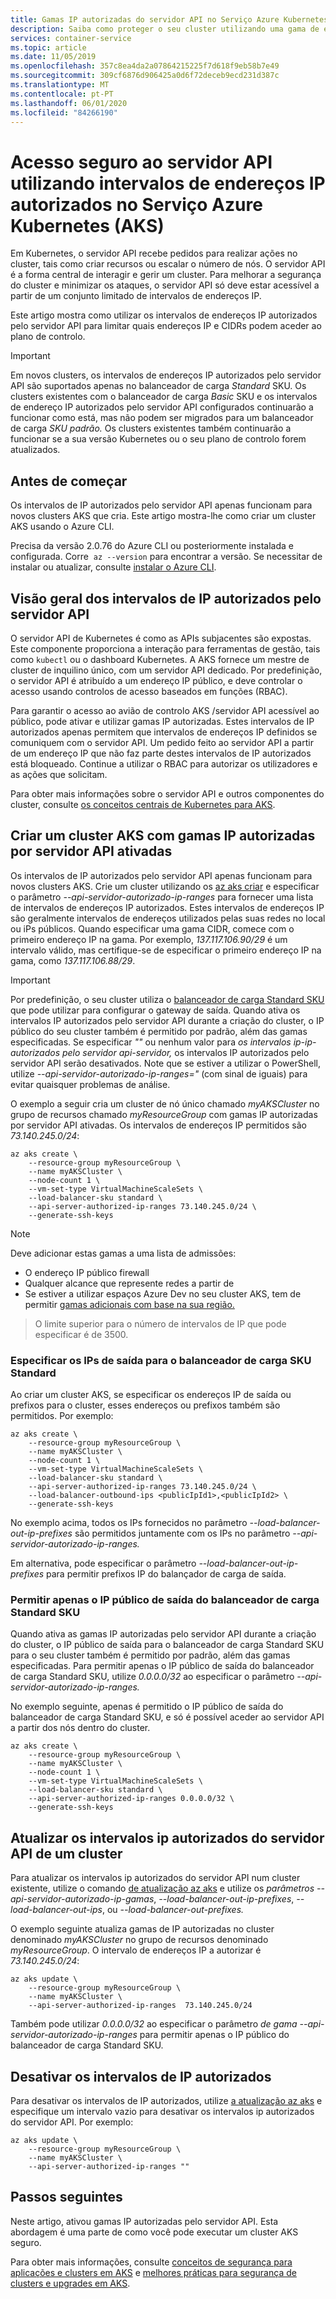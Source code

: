 ```yaml
---
title: Gamas IP autorizadas do servidor API no Serviço Azure Kubernetes (AKS)
description: Saiba como proteger o seu cluster utilizando uma gama de endereços IP para acesso ao servidor API no Serviço Azure Kubernetes (AKS)
services: container-service
ms.topic: article
ms.date: 11/05/2019
ms.openlocfilehash: 357c8ea4da2a07864215225f7d618f9eb58b7e49
ms.sourcegitcommit: 309cf6876d906425a0d6f72deceb9ecd231d387c
ms.translationtype: MT
ms.contentlocale: pt-PT
ms.lasthandoff: 06/01/2020
ms.locfileid: "84266190"
---
```

# <a name="secure-access-to-the-api-server-using-authorized-ip-address-ranges-in-azure-kubernetes-service-aks"></a>Acesso seguro ao servidor API utilizando intervalos de endereços IP autorizados no Serviço Azure Kubernetes (AKS)

Em Kubernetes, o servidor API recebe pedidos para realizar ações no cluster, tais como criar recursos ou escalar o número de nós. O servidor API é a forma central de interagir e gerir um cluster. Para melhorar a segurança do cluster e minimizar os ataques, o servidor API só deve estar acessível a partir de um conjunto limitado de intervalos de endereços IP.

Este artigo mostra como utilizar os intervalos de endereços IP autorizados pelo servidor API para limitar quais endereços IP e CIDRs podem aceder ao plano de controlo.

> [!IMPORTANT]
> Em novos clusters, os intervalos de endereços IP autorizados pelo servidor API são suportados apenas no balanceador de carga *Standard* SKU. Os clusters existentes com o balanceador de carga *Basic* SKU e os intervalos de endereço IP autorizados pelo servidor API configurados continuarão a funcionar como está, mas não podem ser migrados para um balanceador de carga *SKU padrão.* Os clusters existentes também continuarão a funcionar se a sua versão Kubernetes ou o seu plano de controlo forem atualizados.

## <a name="before-you-begin"></a>Antes de começar

Os intervalos de IP autorizados pelo servidor API apenas funcionam para novos clusters AKS que cria. Este artigo mostra-lhe como criar um cluster AKS usando o Azure CLI.

Precisa da versão 2.0.76 do Azure CLI ou posteriormente instalada e configurada. Corre  `az --version` para encontrar a versão. Se necessitar de instalar ou atualizar, consulte [instalar o Azure CLI][install-azure-cli].

## <a name="overview-of-api-server-authorized-ip-ranges"></a>Visão geral dos intervalos de IP autorizados pelo servidor API

O servidor API de Kubernetes é como as APIs subjacentes são expostas. Este componente proporciona a interação para ferramentas de gestão, tais como `kubectl` ou o dashboard Kubernetes. A AKS fornece um mestre de cluster de inquilino único, com um servidor API dedicado. Por predefinição, o servidor API é atribuído a um endereço IP público, e deve controlar o acesso usando controlos de acesso baseados em funções (RBAC).

Para garantir o acesso ao avião de controlo AKS /servidor API acessível ao público, pode ativar e utilizar gamas IP autorizadas. Estes intervalos de IP autorizados apenas permitem que intervalos de endereços IP definidos se comuniquem com o servidor API. Um pedido feito ao servidor API a partir de um endereço IP que não faz parte destes intervalos de IP autorizados está bloqueado. Continue a utilizar o RBAC para autorizar os utilizadores e as ações que solicitam.

Para obter mais informações sobre o servidor API e outros componentes do cluster, consulte [os conceitos centrais de Kubernetes para AKS][concepts-clusters-workloads].

## <a name="create-an-aks-cluster-with-api-server-authorized-ip-ranges-enabled"></a>Criar um cluster AKS com gamas IP autorizadas por servidor API ativadas

Os intervalos de IP autorizados pelo servidor API apenas funcionam para novos clusters AKS. Crie um cluster utilizando os [az aks criar][az-aks-create] e especificar o parâmetro *--api-servidor-autorizado-ip-ranges* para fornecer uma lista de intervalos de endereços IP autorizados. Estes intervalos de endereços IP são geralmente intervalos de endereços utilizados pelas suas redes no local ou iPs públicos. Quando especificar uma gama CIDR, comece com o primeiro endereço IP na gama. Por exemplo, *137.117.106.90/29* é um intervalo válido, mas certifique-se de especificar o primeiro endereço IP na gama, como *137.117.106.88/29*.

> [!IMPORTANT]
> Por predefinição, o seu cluster utiliza o [balanceador de carga Standard SKU][standard-sku-lb] que pode utilizar para configurar o gateway de saída. Quando ativa os intervalos IP autorizados pelo servidor API durante a criação do cluster, o IP público do seu cluster também é permitido por padrão, além das gamas especificadas. Se especificar *""* ou nenhum valor para *os intervalos ip-ip-autorizados pelo servidor api-servidor,* os intervalos IP autorizados pelo servidor API serão desativados. Note que se estiver a utilizar o PowerShell, utilize *--api-servidor-autorizado-ip-ranges="* (com sinal de iguais) para evitar quaisquer problemas de análise.

O exemplo a seguir cria um cluster de nó único chamado *myAKSCluster* no grupo de recursos chamado *myResourceGroup* com gamas IP autorizadas por servidor API ativadas. Os intervalos de endereços IP permitidos são *73.140.245.0/24*:

```azurecli-interactive
az aks create \
    --resource-group myResourceGroup \
    --name myAKSCluster \
    --node-count 1 \
    --vm-set-type VirtualMachineScaleSets \
    --load-balancer-sku standard \
    --api-server-authorized-ip-ranges 73.140.245.0/24 \
    --generate-ssh-keys
```

> [!NOTE]
> Deve adicionar estas gamas a uma lista de admissões:
> - O endereço IP público firewall
> - Qualquer alcance que represente redes a partir de
> - Se estiver a utilizar espaços Azure Dev no seu cluster AKS, tem de permitir [gamas adicionais com base na sua região.][dev-spaces-ranges]

> O limite superior para o número de intervalos de IP que pode especificar é de 3500. 

### <a name="specify-the-outbound-ips-for-the-standard-sku-load-balancer"></a>Especificar os IPs de saída para o balanceador de carga SKU Standard

Ao criar um cluster AKS, se especificar os endereços IP de saída ou prefixos para o cluster, esses endereços ou prefixos também são permitidos. Por exemplo:

```azurecli-interactive
az aks create \
    --resource-group myResourceGroup \
    --name myAKSCluster \
    --node-count 1 \
    --vm-set-type VirtualMachineScaleSets \
    --load-balancer-sku standard \
    --api-server-authorized-ip-ranges 73.140.245.0/24 \
    --load-balancer-outbound-ips <publicIpId1>,<publicIpId2> \
    --generate-ssh-keys
```

No exemplo acima, todos os IPs fornecidos no parâmetro *--load-balancer-out-ip-prefixes* são permitidos juntamente com os IPs no parâmetro *--api-servidor-autorizado-ip-ranges.*

Em alternativa, pode especificar o parâmetro *--load-balancer-out-ip-prefixes* para permitir prefixos IP do balançador de carga de saída.

### <a name="allow-only-the-outbound-public-ip-of-the-standard-sku-load-balancer"></a>Permitir apenas o IP público de saída do balanceador de carga Standard SKU

Quando ativa as gamas IP autorizadas pelo servidor API durante a criação do cluster, o IP público de saída para o balanceador de carga Standard SKU para o seu cluster também é permitido por padrão, além das gamas especificadas. Para permitir apenas o IP público de saída do balanceador de carga Standard SKU, utilize *0.0.0.0/32* ao especificar o parâmetro *--api-servidor-autorizado-ip-ranges.*

No exemplo seguinte, apenas é permitido o IP público de saída do balanceador de carga Standard SKU, e só é possível aceder ao servidor API a partir dos nós dentro do cluster.

```azurecli-interactive
az aks create \
    --resource-group myResourceGroup \
    --name myAKSCluster \
    --node-count 1 \
    --vm-set-type VirtualMachineScaleSets \
    --load-balancer-sku standard \
    --api-server-authorized-ip-ranges 0.0.0.0/32 \
    --generate-ssh-keys
```

## <a name="update-a-clusters-api-server-authorized-ip-ranges"></a>Atualizar os intervalos ip autorizados do servidor API de um cluster

Para atualizar os intervalos ip autorizados do servidor API num cluster existente, utilize o comando [de atualização az aks][az-aks-update] e utilize os *parâmetros --api-servidor-autorizado-ip-gamas*, *--load-balancer-out-ip-prefixes*, *--load-balancer-out-ips*, ou *--load-balancer-out-prefixes.*

O exemplo seguinte atualiza gamas de IP autorizadas no cluster denominado *myAKSCluster* no grupo de recursos denominado *myResourceGroup*. O intervalo de endereços IP a autorizar é *73.140.245.0/24*:

```azurecli-interactive
az aks update \
    --resource-group myResourceGroup \
    --name myAKSCluster \
    --api-server-authorized-ip-ranges  73.140.245.0/24
```

Também pode utilizar *0.0.0.0/32* ao especificar o parâmetro *de gama --api-servidor-autorizado-ip-ranges* para permitir apenas o IP público do balanceador de carga Standard SKU.

## <a name="disable-authorized-ip-ranges"></a>Desativar os intervalos de IP autorizados

Para desativar os intervalos de IP autorizados, utilize [a atualização az aks][az-aks-update] e especifique um intervalo vazio para desativar os intervalos ip autorizados do servidor API. Por exemplo:

```azurecli-interactive
az aks update \
    --resource-group myResourceGroup \
    --name myAKSCluster \
    --api-server-authorized-ip-ranges ""
```

## <a name="next-steps"></a>Passos seguintes

Neste artigo, ativou gamas IP autorizadas pelo servidor API. Esta abordagem é uma parte de como você pode executar um cluster AKS seguro.

Para obter mais informações, consulte [conceitos de segurança para aplicações e clusters em AKS][concepts-security] e [melhores práticas para segurança de clusters e upgrades em AKS][operator-best-practices-cluster-security].

<!-- LINKS - external -->
[cni-networking]: https://github.com/Azure/azure-container-networking/blob/master/docs/cni.md
[dev-spaces-ranges]: ../dev-spaces/configure-networking.md#aks-cluster-network-requirements
[kubenet]: https://kubernetes.io/docs/concepts/extend-kubernetes/compute-storage-net/network-plugins/#kubenet

<!-- LINKS - internal -->
[az-aks-update]: /cli/azure/ext/aks-preview/aks#ext-aks-preview-az-aks-update
[az-aks-create]: /cli/azure/aks#az-aks-create
[az-network-public-ip-list]: /cli/azure/network/public-ip#az-network-public-ip-list
[concepts-clusters-workloads]: concepts-clusters-workloads.md
[concepts-security]: concepts-security.md
[install-azure-cli]: /cli/azure/install-azure-cli
[operator-best-practices-cluster-security]: operator-best-practices-cluster-security.md
[route-tables]: ../virtual-network/manage-route-table.md
[standard-sku-lb]: load-balancer-standard.md
